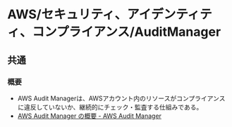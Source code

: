 # AWS/セキュリティ、アイデンティティ、コンプライアンス/AuditManager

## 共通

### 概要

- AWS Audit Managerは、AWSアカウント内のリソースがコンプライアンスに違反していないか、継続的にチェック・監査する仕組みである。
- [AWS Audit Manager の概要 - AWS Audit Manager](https://docs.aws.amazon.com/ja_jp/audit-manager/latest/userguide/what-is.html)
